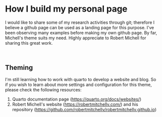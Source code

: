 # How I build my personal page

I would like to share some of my research activities through git; therefore I believe a github page can be used as a landing page for this purpose. I've been observing many examples before making my own github page. By far, Michell's theme suits my need. Highly appreciate to Robert Michell for sharing this great work.

<br>

## Theming

I'm still learning how to work with quarto to develop a website and blog. So if you wish to learn about more settings and configuration for this theme, please check the following resources:

1. Quarto documentation page (https://quarto.org/docs/websites/)
2. Robert Michell's website (https://robertmitchellv.com/) and his repository (https://github.com/robertmitchellv/robertmitchellv.github.io)
